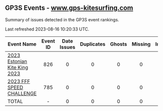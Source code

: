 ## GP3S Events - www.gps-kitesurfing.com

Summary of issues detected in the GP3S event rankings.

Last refreshed 2023-08-16 10:20:33 UTC.

| Event Name | Event ID | Date Issues | Duplicates | Ghosts | Missing | Incorrect | Actions |
| ---------- | :------: | :---------: | :--------: | :----: | :-----: | :-------: | :-----: |
| [2023 Estonian Kite King  2023](826.md) | 826 | 0 | 0 | 0 | 0 | 0 | 0 |
| [2023 FFF SPEED CHALLENGE](785.md) | 785 | 0 | 0 | 0 | 0 | 0 | 0 |
| TOTAL | - | 0 | 0 | 0 | 0 | 0 | 0 |
